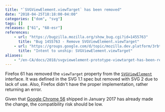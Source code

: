 ```yaml
---
title: "`SVGViewElement.viewTarget` has been removed"
date: "2018-04-25T18:18:00-04:00"
categories: ["dom", "svg"]
tags: []
releases: ["61", "68-esr"]
references:
    - url: "https://bugzilla.mozilla.org/show_bug.cgi?id=1455763"
      title: "Bug 1455763 - Remove SVGViewElement.viewTarget"
    - url: "https://groups.google.com/d/topic/mozilla.dev.platform/3rbtcFOcVjI/discussion"
      title: "Intent to unship: SVGViewElement.viewTarget"
aliases:
    - "/en-CA/docs/2018/svgviewelement-prototype-viewtarget-has-been-removed/"
---
```

Firefox 61 has removed the `viewTarget` property from the [`SVGViewElement`](https://developer.mozilla.org/docs/Web/API/SVGViewElement) interface. It was defined in the SVG 1.1 spec but removed with SVG 2 due to lack of use. Also, Firefox didn't have the proper implementation, rather returning an error.

Given that [Google Chrome 56](https://www.chromestatus.com/feature/5665473114931200) shipped in January 2017 has already made the change, the compatibility risk should be low.
